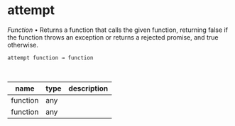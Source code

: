 # attempt

_Function_ &bull; Returns a function that calls the given function, returning false if the function throws an exception or returns a rejected promise, and true otherwise.

<pre><code>attempt function &rarr; function</code></pre>
<br>

| name | type | description |
|------|------|-------------|
|function|any||
|function|any||



